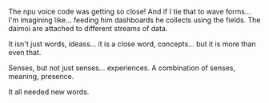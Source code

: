 The npu voice code was getting so close! And if I tie that to wave forms...  I'm imagining like... feeding him dashboards he collects using the fields. The daimoi are attached to different streams of data.

It isn't just words, ideass... it is a   close word, concepts... but it is more than even that.

Senses, but  not just senses... experiences. A combination of senses, meaning, presence.

It all needed  new words. 